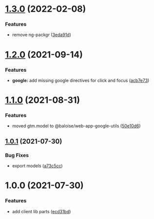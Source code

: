 # [1.3.0](https://github.com/baloise/web-app-ng-utils/compare/v1.2.1...v1.3.0) (2022-02-08)


### Features

* remove ng-packgr ([3eda91d](https://github.com/baloise/web-app-ng-utils/commit/3eda91de14d235dfb70018c546fc7299774e851c))

# [1.2.0](https://github.com/baloise/web-app-ng-utils/compare/v1.1.0...v1.2.0) (2021-09-14)


### Features

* **google:** add missing google directives for click and focus ([acb7e73](https://github.com/baloise/web-app-ng-utils/commit/acb7e73381cd599c4fed20447285d57517d2d6c0))

# [1.1.0](https://github.com/baloise/web-app-ng-utils/compare/v1.0.1...v1.1.0) (2021-08-31)


### Features

* moved gtm.model to @baloise/web-app-google-utils ([50e10d6](https://github.com/baloise/web-app-ng-utils/commit/50e10d6dfb373647fdc849dfca41ae9bed296581))

## [1.0.1](https://github.com/baloise/web-app-ng-utils/compare/v1.0.0...v1.0.1) (2021-07-30)


### Bug Fixes

* export models ([a73c5cc](https://github.com/baloise/web-app-ng-utils/commit/a73c5cc71f51b7e84b0827348e81a20be7fa0a40))

# 1.0.0 (2021-07-30)


### Features

* add client lib parts ([ecd31bd](https://github.com/baloise/web-app-ng-utils/commit/ecd31bd4a2e41cecac5da1f3c43306c23a364446))
